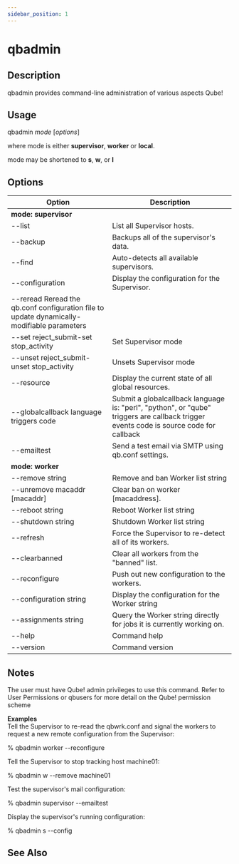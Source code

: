 ```yaml
---
sidebar_position: 1
---
```


# qbadmin

## Description

qbadmin provides command-line administration of various aspects Qube!

## Usage 
qbadmin *mode* [*options*]

where mode is either **supervisor**, **worker** or **local**.

mode may be shortened to **s**, **w**, or **l**

## Options
| Option | Description |
| ---    | ---         |
| **mode: supervisor** | |
| --list | List all Supervisor hosts. | |
| --backup | Backups all of the supervisor's data. |
| --find | Auto-detects all available supervisors. |
| --configuration | Display the configuration for the Supervisor. |
| --reread	Reread the qb.conf configuration file to update dynamically-modifiable parameters |
| --set reject_submit-set stop_activity | Set Supervisor mode |
| --unset reject_submit-unset stop_activity | Unsets Supervisor mode |
| --resource | Display the current state of all global resources. |
| --globalcallback language triggers code | Submit a globalcallback language is: "perl", "python", or "qube" triggers are callback trigger events code is source code for callback |
| --emailtest | Send a test email via SMTP using qb.conf settings. |
| **mode: worker** | |
| --remove string | Remove and ban Worker list string |
| --unremove macaddr [macaddr] | Clear ban on worker  [macaddress]. |
| --reboot string | Reboot Worker list string |
| --shutdown string | Shutdown Worker list string |
| --refresh | Force the Supervisor to re-detect all of its workers. |
| --clearbanned | Clear all workers from the "banned" list. |
| --reconfigure | Push out new configuration to the workers. |
| --configuration string | Display the configuration for the Worker string |
| --assignments string | Query the Worker string directly for jobs it is currently working on. |
| --help | Command help |
| --version | Command version |

## Notes

The user must have Qube! admin privileges to use this command. Refer to User Permissions or qbusers for more detail on the Qube! permission scheme

**Examples**\
Tell the Supervisor to re-read the qbwrk.conf and signal the workers to request a new remote configuration from the Supervisor:

% qbadmin worker --reconfigure

Tell the Supervisor to stop tracking host machine01:

% qbadmin w --remove machine01

Test the supervisor's mail configuration:

% qbadmin supervisor --emailtest

Display the supervisor's running configuration:

% qbadmin s --config

## See Also
